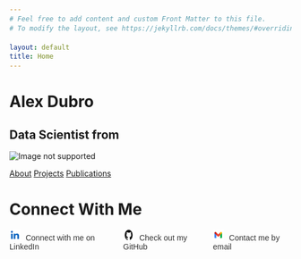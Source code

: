 ```yaml
---
# Feel free to add content and custom Front Matter to this file.
# To modify the layout, see https://jekyllrb.com/docs/themes/#overriding-theme-defaults

layout: default
title: Home
---
```


# Alex Dubro

## Data Scientist from 

<img src="intro-img.png" alt="Image not supported">

[About](/Users/alexdubro/Documents/add0794.github.io/about.md)
[Projects](/Users/alexdubro/Documents/add0794.github.io/projects.md)
[Publications](/Users/alexdubro/Documents/add0794.github.io/publications.md)

<!-- <ul>
    <li><a href="https://www.linkedin.com/in/alexdubro/"><i class="fab fa-linkedin"></i>Connect with me on LinkedIn</a></li>
    <li><a href="https://github.com/add0794"><i class="fab fa-github"></i>Check out my GitHub.</a></li>
    <li><a href="mailto:add0794@gmail.com?subject=Excited to Connect with You!"><i class="far fa-envelope"></i>Contact me by email.</a></li>
</ul> -->

# Connect With Me

<!-- - ![LinkedIn Icon](linkedin-icon.png)(https://www.linkedin.com/in/alexdubro/)
- ![GitHub Icon](github-icon.png)(https://github.com/add0794)
- ![Email Icon](email-icon.png)(mailto:add0794@gmail.com?subject=Excited%20to%20Connect%20with%20You!) -->


<ul class="social-links">
    <li>
        <a href="https://www.linkedin.com/in/alexdubro/">
            <img src="linkedin-icon.png" alt="LinkedIn Icon" /> Connect with me on LinkedIn
        </a>
    </li>
    <li>
        <a href="https://github.com/add0794">
            <img src="github-icon.png" alt="GitHub Icon" /> Check out my GitHub
        </a>
    </li>
    <li>
        <a href="mailto:add0794@gmail.com?subject=Excited to Connect with You!">
            <img src="email-icon.png" alt="Email Icon" /> Contact me by email
        </a>
    </li>
</ul>

<style>
    /* General styling for the list */
    .social-links {
        display: flex; /* Arrange items horizontally */
        gap: 15px; /* Add spacing between items */
        list-style: none; /* Remove bullets */
        padding: 0; /* Remove padding */
        margin: 0; /* Remove margin */
    }

    .social-links li {
        display: flex; /* Align icon and text */
        align-items: center; /* Vertically center items */
    }

    .social-links a {
        text-decoration: none; /* Remove underline from links */
        color: #333; /* Default text color */
        font-family: Arial, sans-serif;
        font-size: 14px;
    }

    .social-links a:hover {
        color: #0073b1; /* Change color on hover */
    }

    .social-links img {
        width: 20px; /* Set icon width */
        height: 20px; /* Set icon height */
        margin-right: 5px; /* Add spacing between icon and text */
    }
</style>
